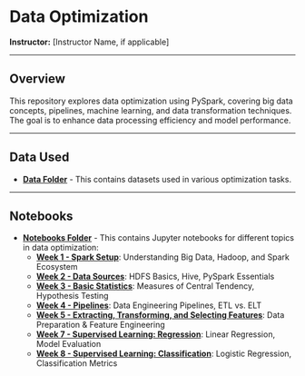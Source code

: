 # Data Optimization

**Instructor:** [Instructor Name, if applicable]

---

## Overview
This repository explores data optimization using PySpark, covering big data concepts, pipelines, machine learning, and data transformation techniques. The goal is to enhance data processing efficiency and model performance.

---

## Data Used
- **[Data Folder](/data/)** - This contains datasets used in various optimization tasks.

---

## Notebooks
- **[Notebooks Folder](/notebooks/)** - This contains Jupyter notebooks for different topics in data optimization:
  - **[Week 1 - Spark Setup](notebooks/salvadorl_week1.ipynb)**: Understanding Big Data, Hadoop, and Spark Ecosystem
  - **[Week 2 - Data Sources](notebooks/salvadorl_week2.ipynb)**: HDFS Basics, Hive, PySpark Essentials
  - **[Week 3 - Basic Statistics](notebooks/salvadorl_week3.ipynb)**: Measures of Central Tendency, Hypothesis Testing
  - **[Week 4 - Pipelines](notebooks/salvadorl_week4.ipynb)**: Data Engineering Pipelines, ETL vs. ELT
  - **[Week 5 - Extracting, Transforming, and Selecting Features](notebooks/salvadorl_week5.ipynb)**: Data Preparation & Feature Engineering
  - **[Week 7 - Supervised Learning: Regression](notebooks/salvadorl_week7.ipynb)**: Linear Regression, Model Evaluation
  - **[Week 8 - Supervised Learning: Classification](notebooks/salvadorl_week8.ipynb)**: Logistic Regression, Classification Metrics
